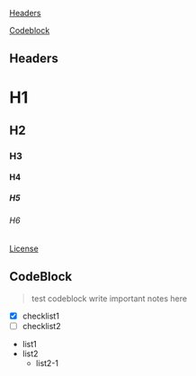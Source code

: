 [Headers](#Headers)

[Codeblock](#codeblock)


## Headers

# H1
## H2
### H3
#### H4
##### H5
###### H6


[License](https://raw.githubusercontent.com/dragonwarrior87/MyNotes/gh-pages/LICENSE)

## CodeBlock

> test codeblock
> write important notes here


- [x] checklist1
- [ ] checklist2

* list1
* list2
    * list2-1
